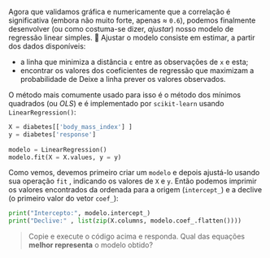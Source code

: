 Agora que validamos gráfica e numericamente que a correlação é significativa (embora não muito forte, apenas ≈ `0.6`), podemos finalmente desenvolver (ou como costuma-se dizer, _ajustar_) nosso modelo de regressão linear simples. :raised_hands: Ajustar o modelo consiste em estimar, a partir dos dados disponíveis:
 
 - a linha que minimiza a distância `ε` entre as observações de `x` e esta;
 - encontrar os valores dos coeficientes de regressão que maximizam a probabilidade de Deixe a linha prever os valores observados.
 
O método mais comumente usado para isso é o método dos mínimos quadrados (ou _OLS_) e é implementado por `scikit-learn` usando `LinearRegression()`:
 
```python
X = diabetes[['body_mass_index'] ]
y = diabetes['response']
 
modelo = LinearRegression()
modelo.fit(X = X.values, y = y)
```
 
Como vemos, devemos primeiro criar um `modelo` e depois ajustá-lo usando sua operação `fit` , indicando os valores de `X` e `y`. Então podemos imprimir os valores encontrados da ordenada para a origem (`intercept_`) e a declive (o primeiro valor do vetor `coef_`):
 
```python
print("Intercepto:", modelo.intercept_)
print("Declive:" , list(zip(X.columns, modelo.coef_.flatten())))
```
 
> Copie e execute o código acima e responda. Qual das equações **melhor representa** o modelo obtido?
